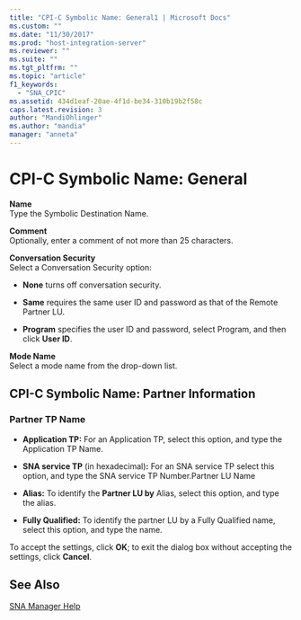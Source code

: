 ```yaml
---
title: "CPI-C Symbolic Name: General1 | Microsoft Docs"
ms.custom: ""
ms.date: "11/30/2017"
ms.prod: "host-integration-server"
ms.reviewer: ""
ms.suite: ""
ms.tgt_pltfrm: ""
ms.topic: "article"
f1_keywords: 
  - "SNA_CPIC"
ms.assetid: 434d1eaf-20ae-4f1d-be34-310b19b2f58c
caps.latest.revision: 3
author: "MandiOhlinger"
ms.author: "mandia"
manager: "anneta"
---
```

# CPI-C Symbolic Name: General
**Name**  
 Type the Symbolic Destination Name.  
  
 **Comment**  
 Optionally, enter a comment of not more than 25 characters.  
  
 **Conversation Security**  
 Select a Conversation Security option:  
  
-   **None** turns off conversation security.  
  
-   **Same** requires the same user ID and password as that of the Remote Partner LU.  
  
-   **Program** specifies the user ID and password, select Program, and then click **User ID**.  
  
 **Mode Name**  
 Select a mode name from the drop-down list.  
  
## CPI-C Symbolic Name: Partner Information  
  
### Partner TP Name  
  
-   **Application TP:** For an Application TP, select this option, and type the Application TP Name.  
  
-   **SNA service TP** (in hexadecimal)**:** For an SNA service TP select this option, and type the SNA service TP Number.Partner LU Name  
  
-   **Alias:** To identify the **Partner LU by** Alias, select this option, and type the alias.  
  
-   **Fully Qualified:** To identify the partner LU by a Fully Qualified name, select this option, and type the name.  
  
 To accept the settings, click **OK**; to exit the dialog box without accepting the settings, click **Cancel**.  
  
## See Also  
 [SNA Manager Help](../core/sna-manager-help1.md)